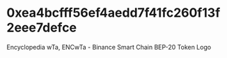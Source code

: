 # 0xea4bcfff56ef4aedd7f41fc260f13f2eee7defce
Encyclopedia wTa, ENCwTa - Binance Smart Chain BEP-20 Token Logo
